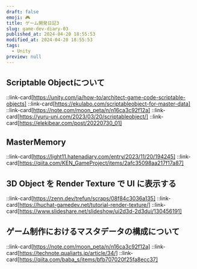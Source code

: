 ```yaml
---
draft: false
emoji: 🎮
title: ゲーム開発日記3
slug: game-dev-diary-03
published_at: 2024-04-20 18:55:53
modified_at: 2024-04-20 18:55:53
tags:
  - Unity
preview: null
---
```


## Scriptable Objectについて

::link-card[https://unity.com/ja/how-to/architect-game-code-scriptable-objects]
::link-card[https://ekulabo.com/scriptableobject-for-master-data]
::link-card[https://note.com/moon_peta/n/n16ca3c92f12a]
::link-card[https://yuru-uni.com/2023/03/20/scriptableobject/]
::link-card[https://elekibear.com/post/20220730_01]

## MasterMemory

::link-card[https://light11.hatenadiary.com/entry/2023/11/20/194245]
::link-card[https://qiita.com/KEN_GameProject/items/2afc35098aa217f17a87]

## 3D Object を Render Texture で UI に表示する

::link-card[https://zenn.dev/trefun/scraps/08f84c3036a135]
::link-card[https://huchat-gamedev.net/tutorial-render-texture/]
::link-card[https://www.slideshare.net/slideshow/ui2d3d-2d3dui/130456191]

## ゲーム制作におけるマスタデータの構成について

::link-card[https://note.com/moon_peta/n/n16ca3c92f12a]
::link-card[https://technote.qualiarts.jp/article/34/]
::link-card[https://qiita.com/baba_s/items/bfb707020f25fa8ecc37]
